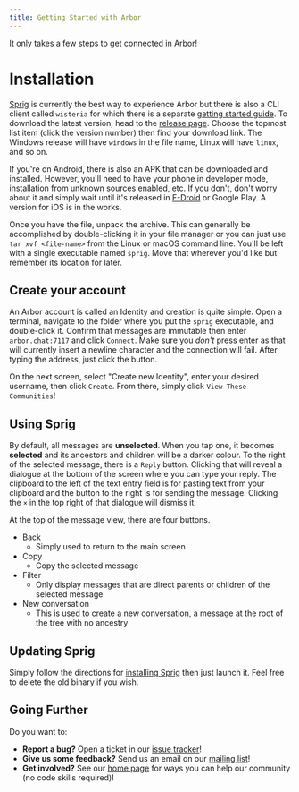 ```yaml
---
title: Getting Started with Arbor
---
```


It only takes a few steps to get connected in Arbor!

# Installation
[Sprig](https://git.sr.ht/~whereswaldon/sprig) is currently the best way to experience Arbor but there is also a CLI client called `wisteria` for which there is a separate [getting started guide](./getting-started-cli.md). To download the latest version, head to the [release page](https://git.sr.ht/~whereswaldon/sprig/refs). Choose the topmost list item (click the version number) then find your download link. The Windows release will have `windows` in the file name, Linux will have `linux`, and so on.

If you're on Android, there is also an APK that can be downloaded and installed. However, you'll need to have your phone in developer mode, installation from unknown sources enabled, etc. If you don't, don't worry about it and simply wait until it's released in [F-Droid](https://f-droid.org/) or Google Play. A version for iOS is in the works.

Once you have the file, unpack the archive. This can generally be accomplished by double-clicking it in your file manager or you can just use `tar xvf <file-name>` from the Linux or macOS command line. You'll be left with a single executable named `sprig`. Move that wherever you'd like but remember its location for later.

## Create your account

An Arbor account is called an Identity and creation is quite simple. Open a terminal, navigate to the folder where you put the `sprig` executable, and double-click it. Confirm that messages are immutable then enter `arbor.chat:7117` and click `Connect`. Make sure you *don't* press enter as that will currently insert a newline character and the connection will fail. After typing the address, just click the button.

On the next screen, select "Create new Identity", enter your desired username, then click `Create`. From there, simply click `View These Communities`!

## Using Sprig

By default, all messages are **unselected**. When you tap one, it becomes **selected** and its ancestors and children will be a darker colour. To the right of the selected message, there is a `Reply` button. Clicking that will reveal a dialogue at the bottom of the screen where you can type your reply. The clipboard to the left of the text entry field is for pasting text from your clipboard and the button to the right is for sending the message. Clicking the `×` in the top right of that dialogue will dismiss it.

At the top of the message view, there are four buttons.

- Back
  - Simply used to return to the main screen
- Copy
  - Copy the selected message
- Filter
  - Only display messages that are direct parents or children of the selected message
- New conversation
  - This is used to create a new conversation, a message at the root of the tree with no ancestry

## Updating Sprig

Simply follow the directions for [installing Sprig](#Installation) then just launch it. Feel free to delete the old binary if you wish.

## Going Further

Do you want to:

- **Report a bug?** Open a ticket in our [issue tracker](https://todo.sr.ht/~whereswaldon/arbor-dev)!
- **Give us some feedback?** Send us an email on our [mailing list](https://lists.sr.ht/~whereswaldon/arbor-dev)!
- **Get involved?** See our [home page](https://arbor.chat) for ways you can help our community (no code skills required)!
